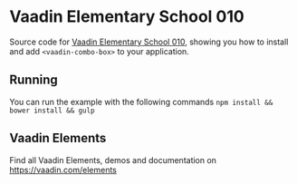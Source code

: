 # Vaadin Elementary School 010

Source code for [Vaadin Elementary School 010](https://www.youtube.com/playlist?list=PLcRrh9hGNalkkFVlWM8NI4anTdldL7MFb), showing you how to install and add `<vaadin-combo-box>` to your application.

## Running

You can run the example with the following commands `npm install && bower install && gulp`

## Vaadin Elements

Find all Vaadin Elements, demos and documentation on https://vaadin.com/elements
